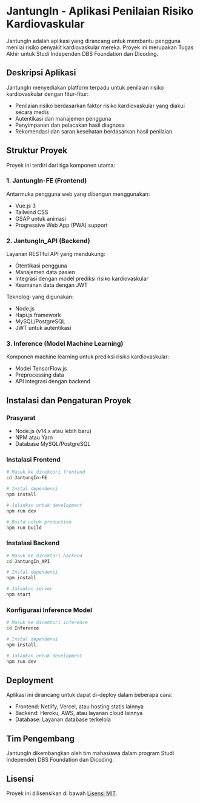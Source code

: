 # JantungIn - Aplikasi Penilaian Risiko Kardiovaskular

JantungIn adalah aplikasi yang dirancang untuk membantu pengguna menilai risiko penyakit kardiovaskular mereka. Proyek ini merupakan Tugas Akhir untuk Studi Independen DBS Foundation dan Dicoding.

## Deskripsi Aplikasi

JantungIn menyediakan platform terpadu untuk penilaian risiko kardiovaskular dengan fitur-fitur:

- Penilaian risiko berdasarkan faktor risiko kardiovaskular yang diakui secara medis
- Autentikasi dan manajemen pengguna
- Penyimpanan dan pelacakan hasil diagnosa
- Rekomendasi dan saran kesehatan berdasarkan hasil penilaian

## Struktur Proyek

Proyek ini terdiri dari tiga komponen utama:

### 1. JantungIn-FE (Frontend)

Antarmuka pengguna web yang dibangun menggunakan:

- Vue.js 3
- Tailwind CSS
- GSAP untuk animasi
- Progressive Web App (PWA) support

### 2. JantungIn_API (Backend)

Layanan RESTful API yang mendukung:

- Otentikasi pengguna
- Manajemen data pasien
- Integrasi dengan model prediksi risiko kardiovaskular
- Keamanan data dengan JWT

Teknologi yang digunakan:

- Node.js
- Hapi.js framework
- MySQL/PostgreSQL
- JWT untuk autentikasi

### 3. Inference (Model Machine Learning)

Komponen machine learning untuk prediksi risiko kardiovaskular:

- Model TensorFlow.js
- Preprocessing data
- API integrasi dengan backend

## Instalasi dan Pengaturan Proyek

### Prasyarat

- Node.js (v14.x atau lebih baru)
- NPM atau Yarn
- Database MySQL/PostgreSQL

### Instalasi Frontend

```sh
# Masuk ke direktori frontend
cd JantungIn-FE

# Instal dependensi
npm install

# Jalankan untuk development
npm run dev

# Build untuk production
npm run build
```

### Instalasi Backend

```sh
# Masuk ke direktori backend
cd JantungIn_API

# Instal dependensi
npm install

# Jalankan server
npm start
```

### Konfigurasi Inference Model

```sh
# Masuk ke direktori inference
cd Inference

# Instal dependensi
npm install

# Jalankan untuk development
npm run dev
```

## Deployment

Aplikasi ini dirancang untuk dapat di-deploy dalam beberapa cara:

- Frontend: Netlify, Vercel, atau hosting statis lainnya
- Backend: Heroku, AWS, atau layanan cloud lainnya
- Database: Layanan database terkelola

## Tim Pengembang

JantungIn dikembangkan oleh tim mahasiswa dalam program Studi Independen DBS Foundation dan Dicoding.

## Lisensi

Proyek ini dilisensikan di bawah [Lisensi MIT](LICENSE).
